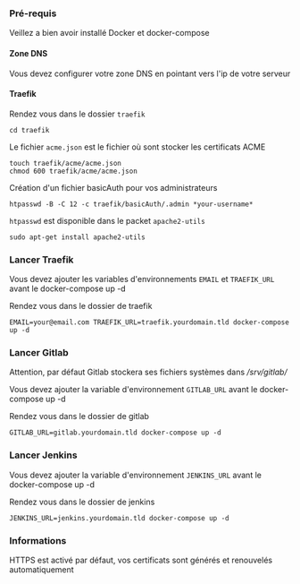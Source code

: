 ### Pré-requis

Veillez a bien avoir installé Docker et docker-compose

#### Zone DNS

Vous devez configurer votre zone DNS en pointant vers l'ip de votre serveur

#### Traefik

Rendez vous dans le dossier `traefik`
```
cd traefik
```

Le fichier `acme.json` est le fichier où sont stocker les certificats ACME
```
touch traefik/acme/acme.json
chmod 600 traefik/acme/acme.json
```

Création d'un fichier basicAuth pour vos administrateurs
```
htpasswd -B -C 12 -c traefik/basicAuth/.admin *your-username*
```

`htpasswd` est disponible dans le packet `apache2-utils`

`sudo apt-get install apache2-utils`


### Lancer Traefik
Vous devez ajouter les variables d'environnements `EMAIL` et `TRAEFIK_URL` avant le docker-compose up -d

Rendez vous dans le dossier de traefik
```
EMAIL=your@email.com TRAEFIK_URL=traefik.yourdomain.tld docker-compose up -d
```


### Lancer Gitlab

Attention, par défaut Gitlab stockera ses fichiers systèmes dans _/srv/gitlab/_

Vous devez ajouter la variable d'environnement `GITLAB_URL` avant le docker-compose up -d

Rendez vous dans le dossier de gitlab
```
GITLAB_URL=gitlab.yourdomain.tld docker-compose up -d
```

### Lancer Jenkins

Vous devez ajouter la variable d'environnement `JENKINS_URL` avant le docker-compose up -d

Rendez vous dans le dossier de jenkins
```
JENKINS_URL=jenkins.yourdomain.tld docker-compose up -d
```


### Informations
HTTPS est activé par défaut, vos certificats sont générés et renouvelés automatiquement
